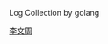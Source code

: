 Log Collection by golang

[李文周](https://www.bilibili.com/video/BV1Df4y1C7o5?spm_id_from=333.999.0.0)